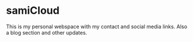 # samiCloud

This is my personal webspace with my contact and social media links. Also a blog section and other updates.

